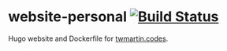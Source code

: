 # website-personal [![Build Status](https://travis-ci.org/twmartin/website-personal.svg?branch=master)](https://travis-ci.org/twmartin/website-personal)

Hugo website and Dockerfile for [twmartin.codes](http://twmartin.codes).
